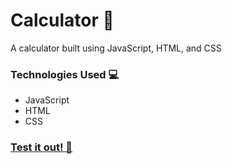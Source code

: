 # Calculator :iphone:
A calculator built using JavaScript, HTML, and CSS

### Technologies Used :computer:
- JavaScript
- HTML
- CSS

### [Test it out! :eyes:](https://sdubonsa.github.io/calculator/)
